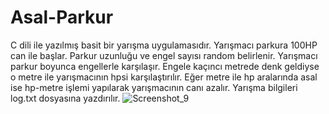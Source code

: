 # Asal-Parkur
 C dili ile yazılmış basit bir yarışma uygulamasıdır. 
Yarışmacı parkura 100HP can ile başlar.
Parkur uzunluğu ve engel sayısı random belirlenir.
Yarışmacı parkur boyunca engellerle karşılaşır.
Engele kaçıncı metrede denk geldiyse o metre ile yarışmacının hpsi karşılaştırılır.
Eğer metre ile hp aralarında asal ise hp-metre işlemi yapılarak yarışmacının canı azalır.
Yarışma bilgileri log.txt dosyasına yazdırılır.
![Screenshot_9](https://user-images.githubusercontent.com/102741640/178149629-cbe0b90e-208d-4aba-8fda-3c45ca8a92f4.png)
